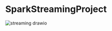 # SparkStreamingProject
![streaming drawio](https://github.com/limhaneul12/CoinPresentStreaming/assets/52487610/dfd6edd4-e2ce-44b6-a390-33f1b05a12ba)
